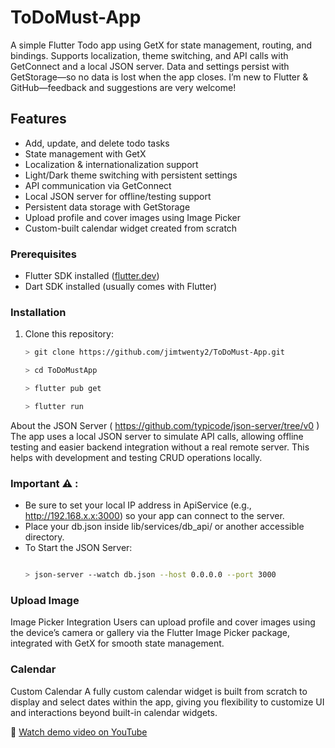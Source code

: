 # ToDoMust-App

A simple Flutter Todo app using GetX for state management, routing, and bindings. Supports localization, theme switching, and API calls with GetConnect and a local JSON server. Data and settings persist with GetStorage—so no data is lost when the app closes. I’m new to Flutter & GitHub—feedback and suggestions are very welcome!

## Features

- Add, update, and delete todo tasks
- State management with GetX
- Localization & internationalization support
- Light/Dark theme switching with persistent settings
- API communication via GetConnect
- Local JSON server for offline/testing support
- Persistent data storage with GetStorage
- Upload profile and cover images using Image Picker
- Custom-built calendar widget created from scratch

### Prerequisites

- Flutter SDK installed ([flutter.dev](https://flutter.dev))
- Dart SDK installed (usually comes with Flutter)

### Installation

1. Clone this repository:

   ```bash
   > git clone https://github.com/jimtwenty2/ToDoMust-App.git

   > cd ToDoMustApp

   > flutter pub get

   > flutter run
   ```

About the JSON Server ( https://github.com/typicode/json-server/tree/v0 )
The app uses a local JSON server to simulate API calls, allowing offline testing and easier backend integration without a real remote server. This helps with development and testing CRUD operations locally.

### Important ⚠️ :

- Be sure to set your local IP address in ApiService (e.g., http://192.168.x.x:3000) so your app can connect to the server.
- Place your db.json inside lib/services/db_api/ or another accessible directory.
- To Start the JSON Server: 
   ```bash

   > json-server --watch db.json --host 0.0.0.0 --port 3000

   ```

### Upload Image
Image Picker Integration
Users can upload profile and cover images using the device’s camera or gallery via the Flutter Image Picker package, integrated with GetX for smooth state management.

### Calendar
Custom Calendar
A fully custom calendar widget is built from scratch to display and select dates within the app, giving you flexibility to customize UI and interactions beyond built-in calendar widgets.

🎥 [Watch demo video on YouTube](https://www.youtube.com/watch?v=MwJTND4q_C4)